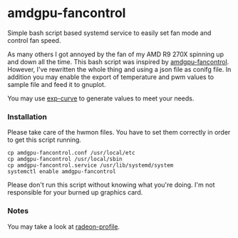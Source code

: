 # amdgpu-fancontrol
Simple bash script based systemd service to easily set fan mode and control fan
speed.

As many others I got annoyed by the fan of my AMD R9 270X spinning up and down
all the time. This bash script was inspired by [amdgpu-fancontrol](https://github.com/grmat/amdgpu-fancontrol).
However, I've rewritten the whole thing and using a json file as conifg file.
In addition you may enable the export of temperature and pwm values to sample
file and feed it to gnuplot.

You may use [exp-curve](https://github.com/WieWaldi/exp-curve) to generate
values to meet your needs.

### Installation
Please take care of the hwmon files. You have to set them correctly in order to
get this script running.
```
cp amdgpu-fancontrol.conf /usr/local/etc
cp amdgpu-fancontrol /usr/local/sbin
cp amdgpu-fancontrol.service /usr/lib/systemd/system
systemctl enable amdgpu-fancontrol
```

Please don't run this script without knowing what you're doing. I'm not
responsible for your burned up graphics card.

### Notes
You may take a look at [radeon-profile](https://github.com/marazmista/radeon-profile).

